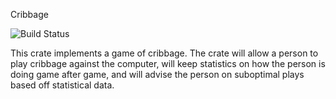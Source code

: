 Cribbage

![Build Status](https://github.com/ronsbrain/gcribbage/actions/workflows/rust.yml/badge.svg)

This crate implements a game of cribbage. The crate will allow a person to play
cribbage against the computer, will keep statistics on how the person is doing
game after game, and will advise the person on suboptimal plays based off
statistical data.
